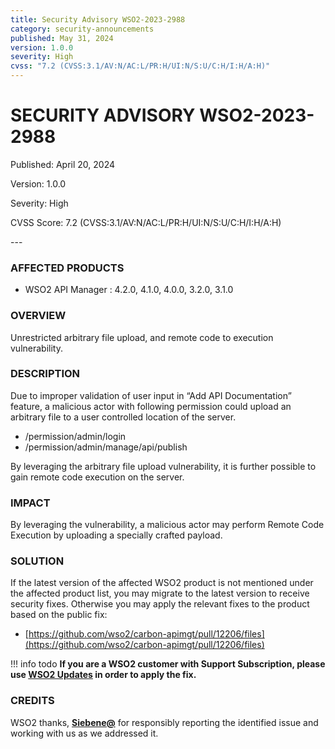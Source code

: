 ```yaml
---
title: Security Advisory WSO2-2023-2988
category: security-announcements
published: May 31, 2024
version: 1.0.0
severity: High
cvss: "7.2 (CVSS:3.1/AV:N/AC:L/PR:H/UI:N/S:U/C:H/I:H/A:H)"
---
```


# SECURITY ADVISORY WSO2-2023-2988

<p class="doc-info">Published: April 20, 2024</p>
<p class="doc-info">Version: 1.0.0</p>
<p class="doc-info">Severity: High</p>
<p class="doc-info">CVSS Score: 7.2 (CVSS:3.1/AV:N/AC:L/PR:H/UI:N/S:U/C:H/I:H/A:H)</p>
---

### AFFECTED PRODUCTS
* WSO2 API Manager : 4.2.0, 4.1.0, 4.0.0, 3.2.0, 3.1.0


### OVERVIEW
Unrestricted arbitrary file upload, and remote code to execution vulnerability.


### DESCRIPTION
Due to improper validation of user input in “Add API Documentation” feature, a malicious actor with following permission could upload an arbitrary file to a user controlled location of the server.
  * /permission/admin/login
  * /permission/admin/manage/api/publish

By leveraging the arbitrary file upload vulnerability, it is further possible to gain remote code execution on the server.

### IMPACT
By leveraging the vulnerability, a malicious actor may perform Remote Code Execution by uploading a specially crafted payload.


### SOLUTION
If the latest version of the affected WSO2 product is not mentioned under the affected product list, you may migrate to the latest version to receive security fixes. Otherwise you may apply the relevant fixes to the product based on the public fix: 

* [https://github.com/wso2/carbon-apimgt/pull/12206/files](https://github.com/wso2/carbon-apimgt/pull/12206/files)


!!! info todo
    **If you are a WSO2 customer with Support Subscription, please use [WSO2 Updates](https://wso2.com/updates/) in order to apply the fix.**


### CREDITS
WSO2 thanks, **[Siebene@](https://twitter.com/Siebene7)** for responsibly reporting the identified issue and working with us as we addressed it.

